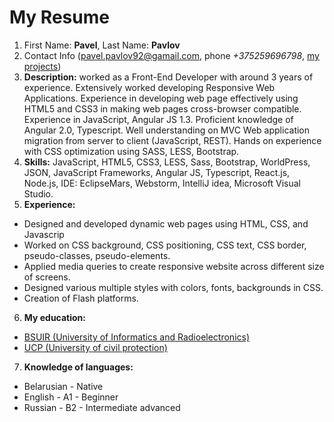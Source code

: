 # My Resume
1. First Name: **Pavel**, Last Name: **Pavlov** 
2. Contact Info (pavel.pavlov92@gamail.com, phone *+375259696798*, [my projects](https://github.com/))
3. **Description:**
worked as a Front-End Developer with around 3 years of experience. Extensively worked developing
Responsive Web Applications. Experience in developing web page effectively using HTML5 and CSS3 in making
web pages cross-browser compatible. Experience in JavaScript, Angular JS 1.3. Proficient knowledge of
Angular 2.0, Typescript. Well understanding on MVC Web application migration from server to client
(JavaScript, REST). Hands on experience with CSS optimization using SASS, LESS, Bootstrap.
4. **Skills:**
JavaScript, HTML5, CSS3, LESS, Sass, Bootstrap, WorldPress, JSON, JavaScript Frameworks, Angular JS,
Typescript, React.js, Node.js, IDE: EclipseMars, Webstorm, IntelliJ idea, Microsoft Visual Studio.
5. **Experience:**
- Designed and developed dynamic web pages using HTML, CSS, and Javascrip
- Worked on CSS background, CSS positioning, CSS text, CSS border, pseudo-classes, pseudo-elements.
- Applied media queries to create responsive website across different size of screens.
- Designed various multiple styles with colors, fonts, backgrounds in CSS.
- Creation of Flash platforms.
6. **My education:**
- [BSUIR (University of Informatics and Radioelectronics)](https://www.bsuir.by/)
- [UCP (University of civil protection)](https://ucp.by/)
7. **Knowledge of languages:**
- Belarusian - Native
- English - A1 - Beginner
- Russian - B2 - Intermediate advanced